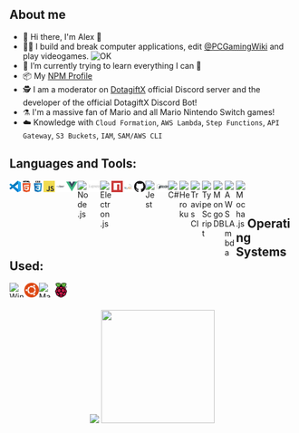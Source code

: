 ## About me

- 👀 Hi there, I'm Alex 👋
- 👨‍💻 I build and break computer applications, edit [@PCGamingWiki](https://www.pcgamingwiki.com/wiki/Special:Contributions/Tuty4amxx) and play videogames. <img alt="OK" width="20px" height="20px" src="https://emoji.gg/assets/emoji/9109_Sad_Cat_Thumbs_Up.png">
- 🌱 I’m currently trying to learn everything I can 🤣
- 📦 My [NPM Profile](https://www.npmjs.com/~tutyamxx)
- 🕵️ I am a moderator on [DotagiftX](https://dotagiftx.com/) official Discord server and the developer of the official DotagiftX Discord Bot!
- ⚗️ I'm a massive fan of Mario and all Mario Nintendo Switch games!
- ☁️ Knowledge with `Cloud Formation`, `AWS Lambda`, `Step Functions`, `API Gateway`, `S3 Buckets`, `IAM`, `SAM/AWS CLI`

## Languages and Tools:

<img align="left" alt="Visual Studio Code" width="20px" src="https://raw.githubusercontent.com/github/explore/80688e429a7d4ef2fca1e82350fe8e3517d3494d/topics/visual-studio-code/visual-studio-code.png" />
<img align="left" alt="HTML5" width="20px" src="https://raw.githubusercontent.com/github/explore/80688e429a7d4ef2fca1e82350fe8e3517d3494d/topics/html/html.png" />
<img align="left" alt="CSS3" width="20px" src="https://raw.githubusercontent.com/github/explore/80688e429a7d4ef2fca1e82350fe8e3517d3494d/topics/css/css.png" />
<img align="left" alt="JavaScript" width="20px" src="https://raw.githubusercontent.com/github/explore/80688e429a7d4ef2fca1e82350fe8e3517d3494d/topics/javascript/javascript.png" />
<img align="left" alt="jQuery" width="20px" src="https://raw.githubusercontent.com/github/explore/80688e429a7d4ef2fca1e82350fe8e3517d3494d/topics/jquery/jquery.png" />
<img align="left" alt="Vue.js" width="20px" src="https://raw.githubusercontent.com/github/explore/80688e429a7d4ef2fca1e82350fe8e3517d3494d/topics/vue/vue.png" />
<img align="left" alt="Node.js" width="20px" src="https://i.imgur.com/LTF8Tmi.png" />
<img align="left" alt="Express.js" width="20px" src="https://raw.githubusercontent.com/github/explore/80688e429a7d4ef2fca1e82350fe8e3517d3494d/topics/express/express.png"/>
<img align="left" alt="Electron.js" width="20px" src="https://i.imgur.com/kRwtOcG.png" />
<img align="left" alt="NPM" width="20px" src="https://raw.githubusercontent.com/github/explore/80688e429a7d4ef2fca1e82350fe8e3517d3494d/topics/npm/npm.png"/>
<img align="left" alt="MySQL" width="20px" src="https://raw.githubusercontent.com/github/explore/80688e429a7d4ef2fca1e82350fe8e3517d3494d/topics/mysql/mysql.png" />
<img align="left" alt="GitHub" width="20px" src="https://raw.githubusercontent.com/github/explore/78df643247d429f6cc873026c0622819ad797942/topics/github/github.png" />
<img align="left" alt="Jest" width="20px" src="https://i.imgur.com/hEiqjEv.png"/>
<img align="left" alt="Bash" width="20px" src="https://raw.githubusercontent.com/github/explore/80688e429a7d4ef2fca1e82350fe8e3517d3494d/topics/bash/bash.png" />
<img align="left" alt="C#" width="20px" src="https://camo.githubusercontent.com/0617f4657fef12e8d16db45b8d73def73144b09f/68747470733a2f2f646576656c6f7065722e6665646f726170726f6a6563742e6f72672f7374617469632f6c6f676f2f6373686172702e706e67" />
<img align="left" alt="Heroku" width="20px" src="https://avatars3.githubusercontent.com/u/23211?s=200&v=4" />
<img align="left" alt="Travis CI" width="20px" src="https://avatars1.githubusercontent.com/ml/4?s=140&v=4" />
<img align="left" alt="TypeScript" width="20px" src="https://upload.wikimedia.org/wikipedia/commons/thumb/4/4c/Typescript_logo_2020.svg/1200px-Typescript_logo_2020.svg.png" />
<img align="left" alt="MongoDB" width="20px" src="https://i.imgur.com/Hu2ENNn.png" />
<img align="left" alt="AWS LAmbda" width="20px" src="https://upload.wikimedia.org/wikipedia/commons/e/e9/Amazon_Lambda_architecture_logo.png" />
<img align="left" alt="Mocha.js" width="20px" src="https://i.imgur.com/y8sjj3X.png" />
<br /> <br />

## Operating Systems Used:

<img align="left" alt="Windows 10 Pro" height="26px" width="26px" src="https://sm.pcmag.com/pcmag_in/photo/default/windows-10-placeholder_uyqw.jpg" />
<img align="left" alt="Ubuntu" height="26px" width="26px" src="https://raw.githubusercontent.com/github/explore/80688e429a7d4ef2fca1e82350fe8e3517d3494d/topics/ubuntu/ubuntu.png" />
<img align="left" alt="Mac OS" height="26px" width="26px" src="https://i.imgur.com/yXOVLm2.png" />
<img align="left" alt="Raspberry Pi" height="26px" width="26px" src="https://raw.githubusercontent.com/github/explore/80688e429a7d4ef2fca1e82350fe8e3517d3494d/topics/raspberry-pi/raspberry-pi.png" />

<br /> <br />

<p align="center">
  <img src="https://github-readme-stats.vercel.app/api?username=tutyamxx&show_icons=true&theme=tokyonight" /> <img src="https://i.imgur.com/QGo5isT.gif" width="200" height="200"/>
</p>

